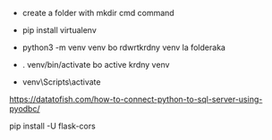 - create a folder with mkdir cmd command

- pip install virtualenv

- python3 -m venv venv bo rdwrtkrdny venv la folderaka

- . venv/bin/activate bo active krdny venv

- venv\Scripts\activate


https://datatofish.com/how-to-connect-python-to-sql-server-using-pyodbc/

pip install -U flask-cors

